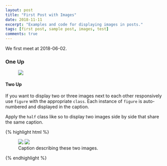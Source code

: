 ```yaml
---
layout: post
title: "First Post with Images"
date: 2018-11-11
excerpt: "Examples and code for displaying images in posts."
tags: [first post, sample post, images, test]
comments: true
---
```


We first meet at 2018-06-02.

### One Up


<figure>
	<a href="https://github.com/zhuangtongzxy/zhuangtongzxy.github.io/blob/master/images/f1823d7ab9eab98f0ca682ae4.jpeg"><img src="/blob/master/images/f1823d7ab9eab98f0ca682ae4.jpeg"></a>
	
</figure>



#### Two Up

If you want to display two or three images next to each other responsively use `figure` with the appropriate `class`. Each instance of `figure` is auto-numbered and displayed in the caption.

Apply the `half` class like so to display two images side by side that share the same caption.

{% highlight html %}
<figure class="half">
    <a href="/images/image-filename-1-large.jpg"><img src="/images/image-filename-1.jpg"></a>
    <a href="/images/image-filename-2-large.jpg"><img src="/images/image-filename-2.jpg"></a>
    <figcaption>Caption describing these two images.</figcaption>
</figure>
{% endhighlight %}



